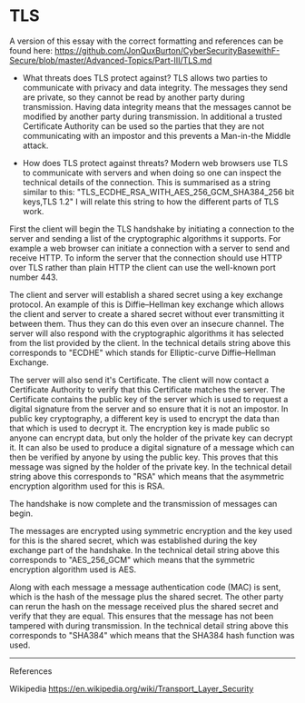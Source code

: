# TLS

A version of this essay with the correct formatting and references can be found here: https://github.com/JonQuxBurton/CyberSecurityBasewithF-Secure/blob/master/Advanced-Topics/Part-III/TLS.md

* What threats does TLS protect against? 
TLS allows two parties to communicate with privacy and data integrity. The messages they send are private, so they cannot be read by another party during transmission. Having data integrity means that the messages cannot be modified by another party during transmission. In additional a trusted Certificate Authority can be used so the parties that they are not communicating with an impostor and this prevents a Man-in-the Middle attack.

* How does TLS protect against threats? 
Modern web browsers use TLS to communicate with servers and when doing so one can inspect the technical details of the connection. This is summarised as a string similar to this: "TLS_ECDHE_RSA_WITH_AES_256_GCM_SHA384_256 bit keys,TLS 1.2"
I will relate this string to how the different parts of TLS work.

First the client will begin the TLS handshake by initiating a connection to the server and sending a list of the cryptographic algorithms it supports.
For example a web browser can initiate a connection with a server to send and receive HTTP. To inform the server that the connection should use HTTP over TLS rather than plain HTTP the client can use the well-known port number 443.

The client and server will establish a shared secret using a key exchange protocol. An example of this is Diffie–Hellman key exchange which allows the client and server to create a shared secret without ever transmitting it between them. Thus they can do this even over an insecure channel. The server will also respond with the cryptographic algorithms it has selected from the list provided by the client.
In the technical details string above this corresponds to "ECDHE" which stands for Elliptic-curve Diffie–Hellman Exchange.

The server will also send it's Certificate. The client will now contact a Certificate Authority to verify that this Certificate matches the server. The Certificate contains the public key of the server which is used to request a digital signature from the server and so ensure that it is not an impostor. In public key cryptography, a different key is used to encrypt the data than that which is used to decrypt it. The encryption key is made public so anyone can encrypt data, but only the holder of the private key can decrypt it. It can also be used to produce a digital signature of a message which can then be verified by anyone by using the public key. This proves that this message was signed by the holder of the private key.
In the technical detail string above this corresponds to "RSA" which means that the asymmetric encryption algorithm used for this is RSA.

The handshake is now complete and the transmission of messages can begin.

The messages are encrypted using symmetric encryption and the key used for this is the shared secret, which was established during the key exchange part of the handshake.
In the technical detail string above this corresponds to "AES_256_GCM" which means that the symmetric encryption algorithm used is AES.

Along with each message a message authentication code (MAC) is sent, which is the hash of the message plus the shared secret. The other party can rerun the hash on the message received plus the shared secret and verify that they are equal. This ensures that the message has not been tampered with during transmission.
In the technical detail string above this corresponds to "SHA384" which means that the SHA384 hash function was used.

---

References

Wikipedia https://en.wikipedia.org/wiki/Transport_Layer_Security
